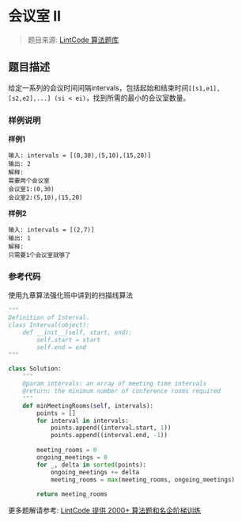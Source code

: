 # 会议室 II
 > 题目来源: [LintCode 算法题库](https://www.lintcode.com/problem/meeting-rooms-ii/?utm_source=sc-github-wzz)
 ## 题目描述
 给定一系列的会议时间间隔intervals，包括起始和结束时间`[[s1,e1],[s2,e2],...] (si < ei)`，找到所需的最小的会议室数量。
 ### 样例说明
 **样例1**

```
输入: intervals = [(0,30),(5,10),(15,20)]
输出: 2
解释:
需要两个会议室
会议室1:(0,30)
会议室2:(5,10),(15,20)
```

**样例2**

```
输入: intervals = [(2,7)]
输出: 1
解释:
只需要1个会议室就够了
```
 ### 参考代码
 使用九章算法强化班中讲到的扫描线算法
```python
"""
Definition of Interval.
class Interval(object):
    def __init__(self, start, end):
        self.start = start
        self.end = end
"""

class Solution:
    """
    @param intervals: an array of meeting time intervals
    @return: the minimum number of conference rooms required
    """
    def minMeetingRooms(self, intervals):
        points = []
        for interval in intervals:
            points.append((interval.start, 1))
            points.append((interval.end, -1))
            
        meeting_rooms = 0
        ongoing_meetings = 0
        for _, delta in sorted(points):
            ongoing_meetings += delta
            meeting_rooms = max(meeting_rooms, ongoing_meetings)
            
        return meeting_rooms
```
 更多题解请参考: [LintCode 提供 2000+ 算法题和名企阶梯训练](https://www.lintcode.com/problem/?utm_source=sc-github-wzz)